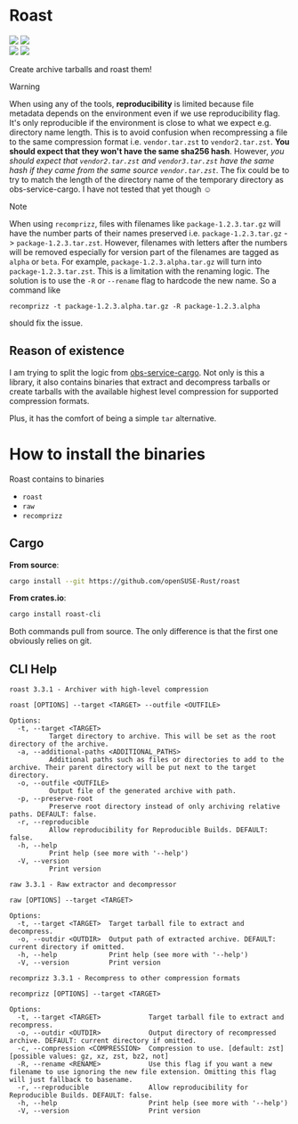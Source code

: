 # Roast

<p align="center>
  <a href="https://github.com/openSUSE-Rust/roast/actions/workflows/ci.yml"><img src="https://github.com/openSUSE-Rust/roast/actions/workflows/ci.yml/badge.svg" /></a>
  <a href="https://build.opensuse.org/package/show/Archiving/roast" target="_blank"><img src="https://build.opensuse.org/projects/Archiving/packages/roast/badge.svg?type=default" /></a>
  <br />
  <a href="https://crates.io/crates/roast-cli/"><img src="https://img.shields.io/crates/v/roast-cli?style=flat&logo=Rust&label=roast-cli"></a>
  <a href="https://crates.io/crates/libroast/"><img src="https://img.shields.io/crates/v/libroast?style=flat&logo=Rust&label=libroast"></a>
</p>

Create archive tarballs and roast them!

> [!WARNING]
> When using any of the tools, **reproducibility** is limited because file metadata depends
> on the environment even if we use reproducibility flag. It's only reproducible
> if the environment is close to what we expect e.g. directory name length.
> This is to avoid confusion when recompressing a file to the same compression format i.e.
> `vendor.tar.zst` to `vendor2.tar.zst`. **You should expect that they won't have the same
> sha256 hash**. However, _you should expect that `vendor2.tar.zst` and `vendor3.tar.zst`
> have the same hash if they came from the same source `vendor.tar.zst`_.
> The fix could be to try to match the length of the directory name of the temporary directory
> as obs-service-cargo. I have not tested that yet though ☺️

> [!NOTE]
> When using `recomprizz`, files with filenames like `package-1.2.3.tar.gz` will have
> the number parts of their names preserved i.e. `package-1.2.3.tar.gz` -> `package-1.2.3.tar.zst`.
> However, filenames with letters after the numbers will be removed especially for version part
> of the filenames are tagged as `alpha` or `beta`. For example, `package-1.2.3.alpha.tar.gz` will
> turn into `package-1.2.3.tar.zst`. This is a limitation with the renaming logic. The solution is
> to use the `-R` or `--rename` flag to hardcode the new name. So a command like
> ```
> recomprizz -t package-1.2.3.alpha.tar.gz -R package-1.2.3.alpha
> ```
> should fix the issue.

## Reason of existence

I am trying to split the logic from [obs-service-cargo](https://github.com/openSUSE-Rust/obs-service-cargo).
Not only is this a library, it also contains binaries that extract and decompress tarballs or create
tarballs with the available highest level compression for supported compression formats.

Plus, it has the comfort of being a simple `tar` alternative.

# How to install the binaries

Roast contains to binaries
- `roast`
- `raw`
- `recomprizz`

## Cargo

**From source**:
```bash
cargo install --git https://github.com/openSUSE-Rust/roast
```

**From crates.io**:
```bash
cargo install roast-cli
```

Both commands pull from source. The only difference is that the first one
obviously relies on git.

## CLI Help

```
roast 3.3.1 - Archiver with high-level compression

roast [OPTIONS] --target <TARGET> --outfile <OUTFILE>

Options:
  -t, --target <TARGET>
          Target directory to archive. This will be set as the root directory of the archive.
  -a, --additional-paths <ADDITIONAL_PATHS>
          Additional paths such as files or directories to add to the archive. Their parent directory will be put next to the target directory.
  -o, --outfile <OUTFILE>
          Output file of the generated archive with path.
  -p, --preserve-root
          Preserve root directory instead of only archiving relative paths. DEFAULT: false.
  -r, --reproducible
          Allow reproducibility for Reproducible Builds. DEFAULT: false.
  -h, --help
          Print help (see more with '--help')
  -V, --version
          Print version
```

```
raw 3.3.1 - Raw extractor and decompressor

raw [OPTIONS] --target <TARGET>

Options:
  -t, --target <TARGET>  Target tarball file to extract and decompress.
  -o, --outdir <OUTDIR>  Output path of extracted archive. DEFAULT: current directory if omitted.
  -h, --help             Print help (see more with '--help')
  -V, --version          Print version
```

```
recomprizz 3.3.1 - Recompress to other compression formats

recomprizz [OPTIONS] --target <TARGET>

Options:
  -t, --target <TARGET>            Target tarball file to extract and recompress.
  -o, --outdir <OUTDIR>            Output directory of recompressed archive. DEFAULT: current directory if omitted.
  -c, --compression <COMPRESSION>  Compression to use. [default: zst] [possible values: gz, xz, zst, bz2, not]
  -R, --rename <RENAME>            Use this flag if you want a new filename to use ignoring the new file extension. Omitting this flag will just fallback to basename.
  -r, --reproducible               Allow reproducibility for Reproducible Builds. DEFAULT: false.
  -h, --help                       Print help (see more with '--help')
  -V, --version                    Print version
```

